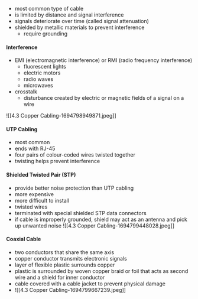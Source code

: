 - most common type of cable
- is limited by distance and signal interference
- signals deteriorate over time (called signal attenuation)
- shielded by metallic materials to prevent interference
	- require grounding 

#### Interference
- EMI (electromagnetic interference) or RMI (radio frequency interference)
	- fluorescent lights
	- electric motors
	- radio waves
	- microwaves
- crosstalk
	- disturbance created by electric or magnetic fields of a signal on a wire

![[4.3 Copper Cabling-1694798949871.jpeg]]

#### UTP Cabling
- most common 
- ends with RJ-45
- four pairs of colour-coded wires twisted together
- twisting helps prevent interference

#### Shielded Twisted Pair (STP)
- provide better noise protection than UTP cabling
- more expensive
- more difficult to install
- twisted wires
- terminated with special shielded STP data connectors
- if cable is improperly grounded, shield may act as an antenna and pick up unwanted noise
![[4.3 Copper Cabling-1694799448028.jpeg]]
#### Coaxial Cable
- two conductors that share the same axis
- copper conductor transmits electronic signals
- layer of flexible plastic surrounds copper
- plastic is surrounded by woven copper braid or foil that acts as second wire and a shield for inner conductor
- cable covered with a cable jacket to prevent physical damage
- ![[4.3 Copper Cabling-1694799667239.jpeg]]